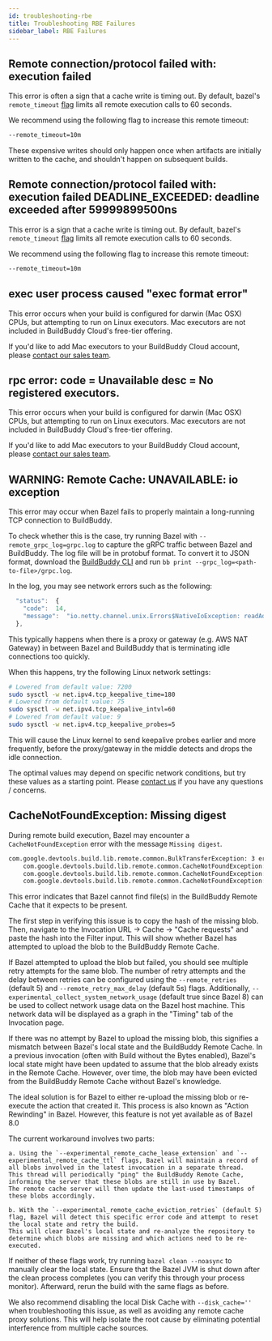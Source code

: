 ```yaml
---
id: troubleshooting-rbe
title: Troubleshooting RBE Failures
sidebar_label: RBE Failures
---
```


## Remote connection/protocol failed with: execution failed

This error is often a sign that a cache write is timing out. By default, bazel's `remote_timeout` [flag](https://docs.bazel.build/versions/master/command-line-reference.html#flag--remote_timeout) limits all remote execution calls to 60 seconds.

We recommend using the following flag to increase this remote timeout:

```bash
--remote_timeout=10m
```

These expensive writes should only happen once when artifacts are initially written to the cache, and shouldn't happen on subsequent builds.

## Remote connection/protocol failed with: execution failed DEADLINE_EXCEEDED: deadline exceeded after 59999899500ns

This error is a sign that a cache write is timing out. By default, bazel's `remote_timeout` [flag](https://docs.bazel.build/versions/master/command-line-reference.html#flag--remote_timeout) limits all remote execution calls to 60 seconds.

We recommend using the following flag to increase this remote timeout:

```bash
--remote_timeout=10m
```

## exec user process caused "exec format error"

This error occurs when your build is configured for darwin (Mac OSX) CPUs, but attempting to run on Linux executors. Mac executors are not included in BuildBuddy Cloud's free-tier offering.

If you'd like to add Mac executors to your BuildBuddy Cloud account, please [contact our sales team](/request-demo/).

## rpc error: code = Unavailable desc = No registered executors.

This error occurs when your build is configured for darwin (Mac OSX) CPUs, but attempting to run on Linux executors. Mac executors are not included in BuildBuddy Cloud's free-tier offering.

If you'd like to add Mac executors to your BuildBuddy Cloud account, please [contact our sales team](/request-demo/).

## WARNING: Remote Cache: UNAVAILABLE: io exception

This error may occur when Bazel fails to properly maintain a long-running TCP connection to BuildBuddy.

To check whether this is the case, try running Bazel with `--remote_grpc_log=grpc.log` to capture the gRPC traffic
between Bazel and BuildBuddy. The log file will be in protobuf format. To convert it to JSON format, download the [BuildBuddy CLI](/docs/cli) and run `bb print --grpc_log=<path-to-file>/grpc.log`.

In the log, you may see network errors such as the following:

```js
  "status":  {
    "code":  14,
    "message":  "io.netty.channel.unix.Errors$NativeIoException: readAddress(..) failed: Connection reset by peer"
  },
```

This typically happens when there is a proxy or gateway (e.g. AWS NAT Gateway) in between Bazel and BuildBuddy that is terminating idle connections too quickly.

When this happens, try the following Linux network settings:

```bash
# Lowered from default value: 7200
sudo sysctl -w net.ipv4.tcp_keepalive_time=180
# Lowered from default value: 75
sudo sysctl -w net.ipv4.tcp_keepalive_intvl=60
# Lowered from default value: 9
sudo sysctl -w net.ipv4.tcp_keepalive_probes=5
```

This will cause the Linux kernel to send keepalive probes earlier and more frequently, before the proxy/gateway in the middle detects and drops the idle connection.

The optimal values may depend on specific network conditions, but try these values as a starting point. Please [contact us](/contact/) if you have any questions / concerns.

## CacheNotFoundException: Missing digest

During remote build execution, Bazel may encounter a `CacheNotFoundException` error with the message `Missing digest`.

```bash
com.google.devtools.build.lib.remote.common.BulkTransferException: 3 errors during bulk transfer:
    com.google.devtools.build.lib.remote.common.CacheNotFoundException: Missing digest: d0387e622e30ab61e39b1b91e54ea50f9915789dde7b950fafb0863db4a32ef8/17096
    com.google.devtools.build.lib.remote.common.CacheNotFoundException: Missing digest: 9718647251c8d479142d459416079ff5cd9f45031a47aa346d8a6e719e374ffa/28630
    com.google.devtools.build.lib.remote.common.CacheNotFoundException: Missing digest: 785e0ead607a37bd9a12179051e6efe53d7fb3eb05cc291e49ad6965ee2b613d/11504
```

This error indicates that Bazel cannot find file(s) in the BuildBuddy Remote Cache that it expects to be present.

The first step in verifying this issue is to copy the hash of the missing blob.
Then, navigate to the Invocation URL -> Cache -> "Cache requests" and paste the hash into the Filter input.
This will show whether Bazel has attempted to upload the blob to the BuildBuddy Remote Cache.

If Bazel attempted to upload the blob but failed, you should see multiple retry attempts for the same blob.
The number of retry attempts and the delay between retries can be configured using the `--remote_retries` (default 5) and `--remote_retry_max_delay` (default 5s) flags.
Additionally, `--experimental_collect_system_network_usage` (default true since Bazel 8) can be used to collect network usage data on the Bazel host machine.
This network data will be displayed as a graph in the "Timing" tab of the Invocation page.

If there was no attempt by Bazel to upload the missing blob, this signifies a mismatch between Bazel's local state and the BuildBuddy Remote Cache.
In a previous invocation (often with Build without the Bytes enabled), Bazel's local state might have been updated to assume that the blob already exists in the Remote Cache.
However, over time, the blob may have been evicted from the BuildBuddy Remote Cache without Bazel's knowledge.

The ideal solution is for Bazel to either re-upload the missing blob or re-execute the action that created it.
This process is also known as "Action Rewinding" in Bazel.
However, this feature is not yet available as of Bazel 8.0

The current workaround involves two parts:

    a. Using the `--experimental_remote_cache_lease_extension` and `--experimental_remote_cache_ttl` flags, Bazel will maintain a record of all blobs involved in the latest invocation in a separate thread.
    This thread will periodically "ping" the BuildBuddy Remote Cache, informing the server that these blobs are still in use by Bazel.
    The remote cache server will then update the last-used timestamps of these blobs accordingly.

    b. With the `--experimental_remote_cache_eviction_retries` (default 5) flag, Bazel will detect this specific error code and attempt to reset the local state and retry the build.
    This will clear Bazel's local state and re-analyze the repository to determine which blobs are missing and which actions need to be re-executed.

If neither of these flags work, try running `bazel clean --noasync` to manually clear the local state.
Ensure that the Bazel JVM is shut down after the clean process completes (you can verify this through your process monitor).
Afterward, rerun the build with the same flags as before.

We also recommend disabling the local Disk Cache with `--disk_cache=''` when troubleshooting this issue, as well as avoiding any remote cache proxy solutions.
This will help isolate the root cause by eliminating potential interference from multiple cache sources.
